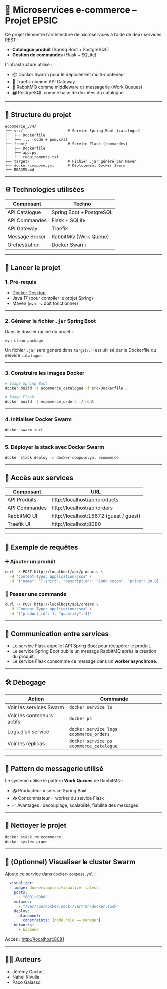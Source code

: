 # 🛒 Microservices e-commerce – Projet EPSIC

Ce projet démontre l’architecture de microservices à l’aide de deux services REST :
- **Catalogue produit** (Spring Boot + PostgreSQL)
- **Gestion de commandes** (Flask + SQLite)

L'infrastructure utilise :
- 📦 Docker Swarm pour le déploiement multi-conteneur
- 🚪 Traefik comme API Gateway
- 🐰 RabbitMQ comme middleware de messagerie (Work Queues)
- 🗃️ PostgreSQL comme base de données du catalogue

---

## 📁 Structure du projet

```
ecommerce_374/
├── src/                    # Service Spring Boot (catalogue)
│   ├── Dockerfile
│   └── ... (code + pom.xml)
├── front/                  # Service Flask (commandes)
│   ├── Dockerfile
│   ├── app.py
│   └── requirements.txt
├── target/                 # Fichier .jar généré par Maven
├── docker-compose.yml      # Déploiement Docker Swarm
├── README.md
```

---

## ⚙️ Technologies utilisées

| Composant       | Techno                    |
|----------------|---------------------------|
| API Catalogue   | Spring Boot + PostgreSQL |
| API Commandes   | Flask + SQLite           |
| API Gateway     | Traefik                  |
| Message Broker  | RabbitMQ (Work Queue)    |
| Orchestration   | Docker Swarm             |

---

## 🚀 Lancer le projet

### 1. Pré-requis

- [Docker Desktop](https://www.docker.com/products/docker-desktop)
- Java 17 (pour compiler le projet Spring)
- Maven (`mvn -v` doit fonctionner)

---

### 2. Générer le fichier `.jar` Spring Boot

Dans le dossier racine du projet :

```bash
mvn clean package
```

Un fichier `.jar` sera généré dans `target/`. Il est utilisé par le Dockerfile du service `catalogue`.

---

### 3. Construire les images Docker

```bash
# Image Spring Boot
docker build -t ecommerce_catalogue -f src/Dockerfile .

# Image Flask
docker build -t ecommerce_orders ./front
```

---

### 4. Initialiser Docker Swarm

```bash
docker swarm init
```

---

### 5. Déployer la stack avec Docker Swarm

```bash
docker stack deploy -c docker-compose.yml ecommerce
```

---

## 🔗 Accès aux services

| Composant       | URL                                     |
|----------------|------------------------------------------|
| API Produits    | http://localhost/api/products           |
| API Commandes   | http://localhost/api/orders             |
| RabbitMQ UI     | http://localhost:15672 (guest / guest)  |
| Traefik UI      | http://localhost:8080                   |

---

## 🧪 Exemple de requêtes

### ➕ Ajouter un produit

```bash
curl -X POST http://localhost/api/products \
  -H "Content-Type: application/json" \
  -d '{"name": "T-shirt", "description": "100% coton", "price": 20.0}'
```

### 🧾 Passer une commande

```bash
curl -X POST http://localhost/api/orders \
  -H "Content-Type: application/json" \
  -d '{"product_id": 1, "quantity": 3}'
```

---

## 🔁 Communication entre services

- Le service Flask appelle l’API Spring Boot pour récupérer le produit.
- Le service Spring Boot publie un message RabbitMQ après la création du produit.
- Le service Flask consomme ce message dans un **worker asynchrone**.

---

## 🛠️ Débogage

| Action                      | Commande                                     |
|----------------------------|----------------------------------------------|
| Voir les services Swarm    | `docker service ls`                          |
| Voir les conteneurs actifs | `docker ps`                                  |
| Logs d’un service          | `docker service logs ecommerce_orders`       |
| Voir les réplicas          | `docker service ps ecommerce_catalogue`      |

---

## 📘 Pattern de messagerie utilisé

Le système utilise le pattern **Work Queues** de RabbitMQ :

- 📤 Producteur = service Spring Boot
- 📥 Consommateur = worker du service Flask
- ✅ Avantages : découplage, scalabilité, fiabilité des messages

---

## 🧹 Nettoyer le projet

```bash
docker stack rm ecommerce
docker system prune -f
```

---

## 🔭 (Optionnel) Visualiser le cluster Swarm

Ajoute ce service dans `docker-compose.yml` :

```yaml
  visualizer:
    image: dockersamples/visualizer:latest
    ports:
      - "8081:8080"
    volumes:
      - "/var/run/docker.sock:/var/run/docker.sock"
    deploy:
      placement:
        constraints: [node.role == manager]
    networks:
      - backend
```

Accès : [http://localhost:8081](http://localhost:8081)

---

## 👨‍💻 Auteurs

- Jérémy Gachet  
- Nahel Kivuila  
- Paco Galasso
